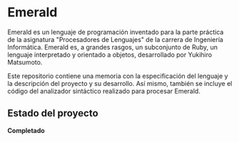 # Emerald

Emerald es un lenguaje de programación inventado para la parte práctica de la asignatura "Procesadores de Lenguajes" de la carrera de Ingeniería Informática. Emerald es, a grandes rasgos, un subconjunto de Ruby, un
lenguaje interpretado y orientado a objetos, desarrollado por Yukihiro Matsumoto.

Este repositorio contiene una memoria con la especificación del lenguaje y la descripción del proyecto y su desarrollo. Así mismo, también se incluye el código del analizador sintáctico realizado para procesar Emerald.

## Estado del proyecto

**Completado**
